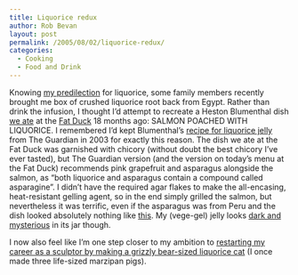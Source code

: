 ```yaml
---
title: Liquorice redux
author: Rob Bevan
layout: post
permalink: /2005/08/02/liquorice-redux/
categories:
  - Cooking
  - Food and Drink
---
```

Knowing [my predilection][1] for liquorice, some family members recently brought me box of crushed liquorice root back from Egypt. Rather than drink the infusion, I thought I&#8217;d attempt to recreate a Heston Blumenthal dish [we ate][2] at the [Fat Duck][3] 18 months ago: SALMON POACHED WITH LIQUORICE. I remembered I&#8217;d kept Blumenthal&#8217;s [recipe for liquorice jelly][4] from The Guardian in 2003 for exactly this reason. The dish we ate at the Fat Duck was garnished with chicory (without doubt the best chicory I&#8217;ve ever tasted), but The Guardian version (and the version on today&#8217;s menu at the Fat Duck) recommends pink grapefruit and asparagus alongside the salmon, as &#8220;both liquorice and asparagus contain a compound called asparagine&#8221;. I didn&#8217;t have the required agar flakes to make the <span class="hilite">all</span>-encasing, heat-resistant gelling agent, so in the end simply grilled the salmon, but nevertheless it was terrific, even if the asparagus was from Peru and the dish looked absolutely nothing like [this][5]. My (vege-gel) jelly looks [dark and mysterious][6] in its jar though.

I now also feel like I&#8217;m one step closer to my ambition to [restarting my career as a sculptor by making a grizzly bear-sized liquorice cat][1] (I once made three life-sized marzipan pigs).

 [1]: http://robbevan.typepad.com/robbish/2004/10/gtd_liquorice.html
 [2]: http://robbevan.typepad.com/robbish/2004/01/menu.html
 [3]: http://www.fatduck.co.uk
 [4]: http://www.guardian.co.uk/weekend/story/0,,1013916,00.html
 [5]: http://www.blogjam.com/2005/07/17/the-fat-duck/
 [6]: http://photos21.flickr.com/30702798_322d462cf0_o.jpg